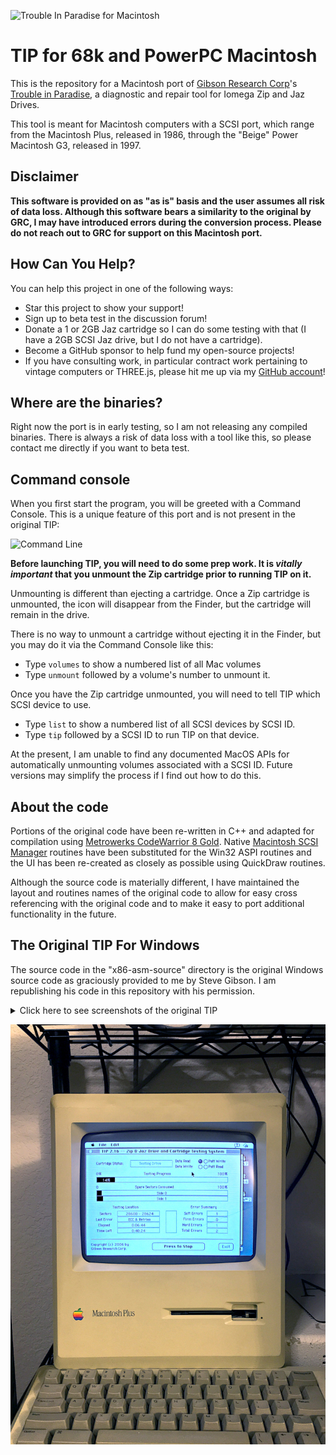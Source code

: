 ![Trouble In Paradise for Macintosh][mac-screenshot1]

TIP for 68k and PowerPC Macintosh
=================================

This is the repository for a Macintosh port of [Gibson Research Corp]'s
[Trouble in Paradise], a diagnostic and repair tool for Iomega Zip and
Jaz Drives.

This tool is meant for Macintosh computers with a SCSI port, which
range from the Macintosh Plus, released in 1986, through the "Beige"
Power Macintosh G3, released in 1997.

Disclaimer
----------

**This software is provided on as "as is" basis and the user assumes
all risk of data loss. Although this software bears a similarity to
the original by GRC, I may have introduced errors during the conversion
process. Please do not reach out to GRC for support on this Macintosh
port.**

How Can You Help?
-----------------

You can help this project in one of the following ways:

* Star this project to show your support!
* Sign up to beta test in the discussion forum!
* Donate a 1 or 2GB Jaz cartridge so I can do some testing with that (I have a 2GB SCSI Jaz drive, but I do not have a cartridge).
* Become a GitHub sponsor to help fund my open-source projects!
* If you have consulting work, in particular contract work pertaining to vintage computers or THREE.js, please hit me up via my [GitHub account]!

Where are the binaries?
-----------------------

Right now the port is in early testing, so I am not releasing any
compiled binaries. There is always a risk of data loss with a tool like
this, so please contact me directly if you want to beta test.

Command console
---------------

When you first start the program, you will be greeted with a Command
Console. This is a unique feature of this port and is not present in
the original TIP:

![Command Line][mac-screenshot2]

**Before launching TIP, you will need to do some prep work. It is *vitally
important* that you unmount the Zip cartridge prior to running TIP on it.**

Unmounting is different than ejecting a cartridge. Once a Zip cartridge is
unmounted, the icon will disappear from the Finder, but the cartridge will
remain in the drive.

There is no way to unmount a cartridge without ejecting it in the Finder,
but you may do it via the Command Console like this:

* Type `volumes` to show a numbered list of all Mac volumes
* Type `unmount` followed by a volume's number to unmount it.

Once you have the Zip cartridge unmounted, you will need to tell TIP which
SCSI device to use.

* Type `list` to show a numbered list of all SCSI devices by SCSI ID.
* Type `tip` followed by a SCSI ID to run TIP on that device.

At the present, I am unable to find any documented MacOS APIs for
automatically unmounting volumes associated with a SCSI ID. Future versions
may simplify the process if I find out how to do this.

About the code
--------------

Portions of the original code have been re-written in C++ and adapted
for compilation using [Metrowerks CodeWarrior 8 Gold]. Native
[Macintosh SCSI Manager] routines have been substituted for the Win32
ASPI routines and the UI has been re-created as closely as possible
using QuickDraw routines.

Although the source code is materially different, I have maintained the
layout and routines names of the original code to allow for easy cross
referencing with the original code and to make it easy to port additional
functionality in the future.

The Original TIP For Windows
----------------------------

The source code in the "x86-asm-source" directory is the original Windows
source code as graciously provided to me by Steve Gibson. I am republishing
his code in this repository with his permission.

<details>
<summary>Click here to see screenshots of the original TIP</summary></br>

![Trouble In Paradise About Box][win-screenshot1]
![Trouble In Paradise Testing][win-screenshot2]

</details>

![TIP Running on a Mac Plus][mac-plus]

[GitHub account]: https://github.com/marciot
[mac-screenshot1]: https://github.com/marciot/mac-tip/raw/main/images/mac-tip1.png "Mac TIP Testing Screen"
[mac-screenshot2]: https://github.com/marciot/mac-tip/raw/main/images/mac-cmd.png "Mac TIP Command Line"
[win-screenshot1]: https://github.com/marciot/mac-tip/raw/main/images/win-tip1.gif "Windows TIP About Screen"
[win-screenshot2]: https://github.com/marciot/mac-tip/raw/main/images/win-tip2.gif "Windows TIP Testing Scren"
[mac-plus]: https://github.com/marciot/mac-tip/raw/main/images/macplus-tip.jpg "TIP running on a Mac Plus"
[Gibson Research Corp]: https://www.grc.com
[Trouble in Paradise]: https://www.grc.com/tip/clickdeath.htm
[Metrowerks CodeWarrior 8 Gold]: https://www.macintoshrepository.org/11910-codewarrior-8-gold
[Macintosh SCSI Manager]: https://developer.apple.com/legacy/library/documentation/mac/pdf/Devices/Scsi_Manager.pdf
